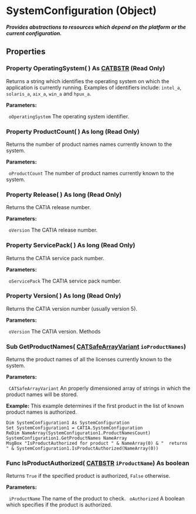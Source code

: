 # SystemConfiguration (Object)

**_Provides abstractions to resources which depend on the platform or the current configuration._**

## Properties

### Property **OperatingSystem**( ) As [CATBSTR](../System/typedef_CATBSTR_8129.md) (Read Only)

Returns a string which identifies the operating system on which the application is currently running. Examples of identifiers include: `intel_a`, `solaris_a`, `aix_a`, `win_a` and `hpux_a`.

**Parameters:**

` oOperatingSystem`      The operating system identifier.

### Property **ProductCount**( ) As long (Read Only)

Returns the number of product names names currently known to the system.

**Parameters:**

` oProductCount`      The number of product names currently known to the system.

### Property **Release**( ) As long (Read Only)

Returns the CATIA release number.

**Parameters:**

` oVersion`      The CATIA release number.

### Property **ServicePack**( ) As long (Read Only)

Returns the CATIA service pack number.

**Parameters:**

` oServicePack`      The CATIA service pack number.

### Property **Version**( ) As long (Read Only)

Returns the CATIA version number (usually version 5).

**Parameters:**

` oVersion`      The CATIA version.
Methods

### Sub **GetProductNames**( [CATSafeArrayVariant](../System/typedef_CATSafeArrayVariant_73843.md)  `ioProductNames`)

Returns the product names of all the licenses currently known to the system.

**Parameters:**

` CATSafeArrayVariant`      An properly dimensioned array of strings in which the product names will be stored.

**Example:**      This example determines if the first product in the list of known product names is authorized.

```VBScript
Dim SystemConfiguration1 As SystemConfiguration
Set SystemConfiguration1 = CATIA.SystemConfiguration
ReDim NameArray(SystemConfiguration1.ProductNamesCount)
SystemConfiguration1.GetProductNames NameArray
MsgBox "IsProductAuthorized for product " & NameArray(0) & "  returns " & SystemConfiguration1.IsProductAuthorized(NameArray(0))

```

### Func **IsProductAuthorized**( [CATBSTR](../System/typedef_CATBSTR_8129.md)  `iProductName`) As boolean

Returns `True` if the specified product is authorized, `False` otherwise.

**Parameters:**

` iProductName`      The name of the product to check.
` oAuthorized`      A boolean which specifies if the product is authorized.